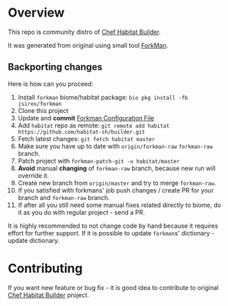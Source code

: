 # Overview

This repo is community distro of [Chef Habitat Builder](https://github.com/habitat-sh/builder).

It was generated from original using small tool [ForkMan](https://github.com/jsirex/forkman).

## Backporting changes

Here is how can you proceed:

1. Install `forkman` biome/habitat package: `bio pkg install -fb jsirex/forkman`
1. Clone this project
1. Update and **commit** [Forkman Configuration File](.forkman.yaml)
1. Add `habitat` repo as remote: `git remote add habitat https://github.com/habitat-sh/builder.git`
1. Fetch latest changes: `git fetch habitat master`
1. Make sure you have up to date with `origin/forkman-raw` `forkman-raw` branch.
1. Patch project with  `forkman-patch-git -u habitat/master`
1. **Avoid** manual **changing** of `forkman-raw` branch, because new run will override it.
1. Create new branch from `origin/master` and try to merge `forkman-raw`.
1. If you satisfied with forkmans' job push changes / create PR for your branch and `forkman-raw` branch.
1. If after all you still need some manual fixes related directly to biome, do it as you do with regular project - send a PR.

It is highly recommended to not change code by hand because it requires effort for further support.
If it is possible to update `forkman`s' dictionary - update dictionary.

# Contributing

If you want new feature or bug fix - it is good idea to contribute to original [Chef Habitat Builder](https://github.com/habitat-sh/builder) project.
